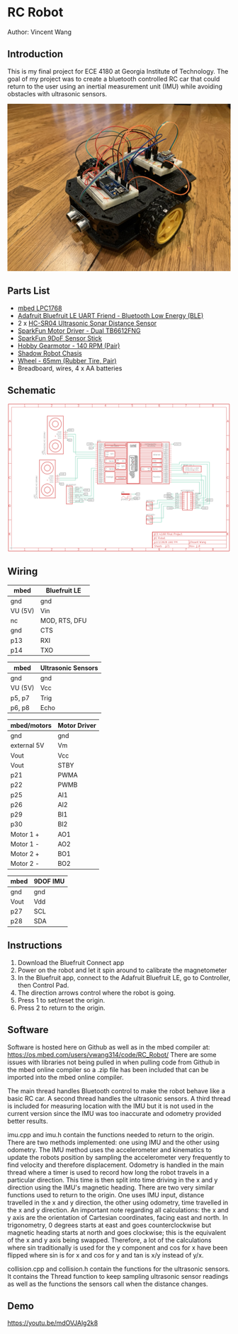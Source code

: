 # RC Robot
Author: Vincent Wang

## Introduction
This is my final project for ECE 4180 at Georgia Institute of Technology. The goal of my project was to create a bluetooth controlled RC car that could return to the user using an inertial measurement unit (IMU) while avoiding obstacles with ultrasonic sensors.

![robot](/media/robot.jpeg)

## Parts List
* [mbed LPC1768](https://os.mbed.com/platforms/mbed-LPC1768/)
* [Adafruit Bluefruit LE UART Friend - Bluetooth Low Energy (BLE)](https://www.adafruit.com/product/2479#technical-details)
* 2 x [HC-SR04 Ultrasonic Sonar Distance Sensor](https://www.adafruit.com/product/3942)
* [SparkFun Motor Driver - Dual TB6612FNG](https://www.sparkfun.com/products/14450)
* [SparkFun 9DoF Sensor Stick](https://www.sparkfun.com/products/13944)
* [Hobby Gearmotor - 140 RPM (Pair)](https://www.sparkfun.com/products/13302)
* [Shadow Robot Chasis](https://www.sparkfun.com/products/13301)
* [Wheel - 65mm (Rubber Tire, Pair)](https://www.sparkfun.com/products/13259)
* Breadboard, wires, 4 x AA batteries

## Schematic
![schematic](/media/schematic.png)

## Wiring
mbed | Bluefruit LE
------------ | -------------
gnd | gnd
VU (5V) | Vin
nc | MOD, RTS, DFU
gnd | CTS
p13 | RXI
p14 | TXO

mbed | Ultrasonic Sensors
------------ | -------------
gnd | gnd
VU (5V) | Vcc
p5, p7 | Trig
p6, p8 | Echo

mbed/motors | Motor Driver
------------ | -------------
gnd | gnd
external 5V | Vm
Vout | Vcc
Vout | STBY
p21 | PWMA
p22 | PWMB
p25 | AI1
p26 | AI2
p29 | BI1
p30 | BI2
Motor 1 + | AO1
Motor 1 - | AO2
Motor 2 + | BO1
Motor 2 - | BO2

mbed | 9DOF IMU
------------ | -------------
gnd | gnd
Vout | Vdd
p27 | SCL
p28 | SDA

## Instructions
1. Download the Bluefruit Connect app
1. Power on the robot and let it spin around to calibrate the magnetometer
1. In the Bluefruit app, connect to the Adafruit Bluefruit LE, go to Controller, then Control Pad.
1. The direction arrows control where the robot is going.
1. Press 1 to set/reset the origin. 
1. Press 2 to return to the origin.

## Software
Software is hosted here on Github as well as in the mbed compiler at: https://os.mbed.com/users/vwang314/code/RC_Robot/
There are some issues with libraries not being pulled in when pulling code from Github in the mbed online compiler so a .zip file has been included that can be imported into the mbed online compiler.

The main thread handles Bluetooth control to make the robot behave like a basic RC car. A second thread handles the ultrasonic sensors. A third thread is included for measuring location with the IMU but it is not used in the current version since the IMU was too inaccurate and odometry provided better results.

imu.cpp and imu.h contain the functions needed to return to the origin. There are two methods implemented: one using IMU and the other using odometry. The IMU method uses the accelerometer and kinematics to update the robots position by sampling the accelerometer very frequently to find velocity and therefore displacement. Odometry is handled in the main thread where a timer is used to record how long the robot travels in a particular direction. This time is then split into time driving in the x and y direction using the IMU's magnetic heading. There are two very similar functions used to return to the origin. One uses IMU input, distance travelled in the x and y direction, the other using odometry, time travelled in the x and y direction. An important note regarding all calculations: the x and y axis are the orientation of Cartesian coordinates, facing east and north. In trigonometry, 0 degrees starts at east and goes counterclockwise but magnetic heading starts at north and goes clockwise; this is the equivalent of the x and y axis being swapped. Therefore, a lot of the calculations where sin traditionally is used for the y component and cos for x have been flipped where sin is for x and cos for y and tan is x/y instead of y/x.

collision.cpp and collision.h contain the functions for the ultrasonic sensors. It contains the Thread function to keep sampling ultrasonic sensor readings as well as the functions the sensors call when the distance changes.

## Demo
https://youtu.be/mdOVJAlg2k8
